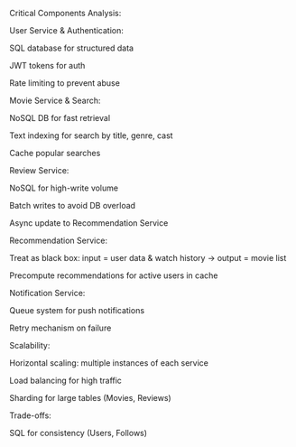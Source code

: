 Critical Components Analysis:

User Service & Authentication:

SQL database for structured data

JWT tokens for auth

Rate limiting to prevent abuse

Movie Service & Search:

NoSQL DB for fast retrieval

Text indexing for search by title, genre, cast

Cache popular searches

Review Service:

NoSQL for high-write volume

Batch writes to avoid DB overload

Async update to Recommendation Service

Recommendation Service:

Treat as black box: input = user data & watch history → output = movie list

Precompute recommendations for active users in cache

Notification Service:

Queue system for push notifications

Retry mechanism on failure

Scalability:

Horizontal scaling: multiple instances of each service

Load balancing for high traffic

Sharding for large tables (Movies, Reviews)

Trade-offs:

SQL for consistency (Users, Follows)
